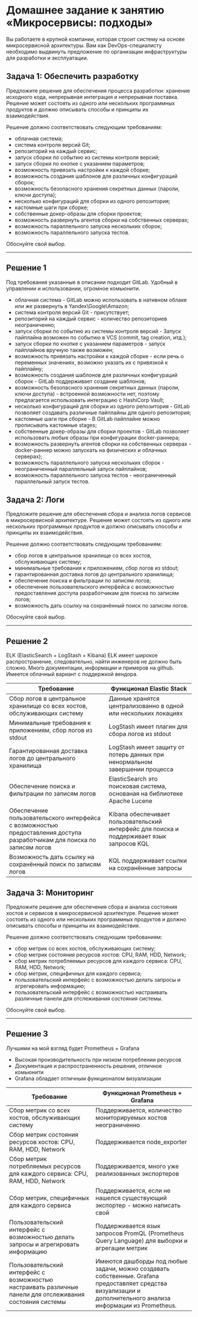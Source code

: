 # Домашнее задание к занятию «Микросервисы: подходы»

Вы работаете в крупной компании, которая строит систему на основе микросервисной архитектуры.
Вам как DevOps-специалисту необходимо выдвинуть предложение по организации инфраструктуры для разработки и эксплуатации.


## Задача 1: Обеспечить разработку

Предложите решение для обеспечения процесса разработки: хранение исходного кода, непрерывная интеграция и непрерывная поставка. 
Решение может состоять из одного или нескольких программных продуктов и должно описывать способы и принципы их взаимодействия.

Решение должно соответствовать следующим требованиям:
- облачная система;
- система контроля версий Git;
- репозиторий на каждый сервис;
- запуск сборки по событию из системы контроля версий;
- запуск сборки по кнопке с указанием параметров;
- возможность привязать настройки к каждой сборке;
- возможность создания шаблонов для различных конфигураций сборок;
- возможность безопасного хранения секретных данных (пароли, ключи доступа);
- несколько конфигураций для сборки из одного репозитория;
- кастомные шаги при сборке;
- собственные докер-образы для сборки проектов;
- возможность развернуть агентов сборки на собственных серверах;
- возможность параллельного запуска нескольких сборок;
- возможность параллельного запуска тестов.

Обоснуйте свой выбор.
 ____

## Решение 1
Под требования указанные в описании подходит GitLab. Удобный в управлении и использовании, огромное комьюнити. 

- облачная система - GitLab можно использовать в нативном облаке или же развернуть в Yandex\Google\Amazon;
- система контроля версий Git - присутствует;
- репозиторий на каждый сервис - количество репозиториев неограниченно;
- запуск сборки по событию из системы контроля версий - Запуск пайплайна возможен по событию в VCS (commit, tag creation, итд.);
- запуск сборки по кнопке с указанием параметров - запуск пайплайнов вручную также возможен;
- возможность привязать настройки к каждой сборке - если речь о переменных значениях, возможно указать их с привязкой к пайплайну;
- возможность создания шаблонов для различных конфигураций сборок - GitLab поддерживает создание шаблонов;
- возможность безопасного хранения секретных данных (пароли, ключи доступа) - встроенной возможности нет, поэтому предлагается использовать интеграцию с HashiCorp Vault;
- несколько конфигураций для сборки из одного репозитория - GitLab позволяет создавать различные пайплайны для одного репозитория;
- кастомные шаги при сборке - В GitLab пайплайне можно прописывать кастомные stages;
- собственные докер-образы для сборки проектов - GitLab позволяет использовать любые образы при конфигурации docker-раннера;
- возможность развернуть агентов сборки на собственных серверах - docker-раннер можно запускать на физических и облачных серверах);
- возможность параллельного запуска нескольких сборок - неограниченный параллельный запуск пайплайнов;
- возможность параллельного запуска тестов - неограниченный параллельный запуск тестов.
## Задача 2: Логи

Предложите решение для обеспечения сбора и анализа логов сервисов в микросервисной архитектуре.
Решение может состоять из одного или нескольких программных продуктов и должно описывать способы и принципы их взаимодействия.

Решение должно соответствовать следующим требованиям:
- сбор логов в центральное хранилище со всех хостов, обслуживающих систему;
- минимальные требования к приложениям, сбор логов из stdout;
- гарантированная доставка логов до центрального хранилища;
- обеспечение поиска и фильтрации по записям логов;
- обеспечение пользовательского интерфейса с возможностью предоставления доступа разработчикам для поиска по записям логов;
- возможность дать ссылку на сохранённый поиск по записям логов.

Обоснуйте свой выбор.
_____
## Решение 2
ELK (ElasticSearch + LogStash + Kibana)
ELK имеет широкое распространение, следовательно, найти инженеров не должно быть сложно. Много документации, информации и примеров на github. Имеется облачный вариант с поддержкой вендора.

| Требование                                                                                                               | Функционал Elastic Stack |
|--------------------------------------------------------------------------------------------------------------------------|--------------------------|
| Сбор логов в центральное хранилище со всех хостов, обслуживающих систему                                                 | Данные хранятся централизованно в одной или нескольких локациях | 
| Минимальные требования к приложениям, сбор логов из stdout                                                               | LogStash имеет плагин для сбора логов из stdout |
| Гарантированная доставка логов до центрального хранилища                                                                 | LogStash имеет защиту от потерь данных при ненормальном завершении процесса |
| Обеспечение поиска и фильтрации по записям логов                                                                         | ElasticSearch это поисковая система, основаная на библиотеке Apache Lucene |
| Обеспечение пользовательского интерфейса с возможностью предоставления доступа разработчикам для поиска по записям логов | Kibana обеспечивает пользовательский интерфейс для поиска и поддерживает язык запросов KQL | 
| Возможность дать ссылку на сохранённый поиск по записям логов                                                            | KQL поддерживает ссылки на сохранённые запросы |


## Задача 3: Мониторинг

Предложите решение для обеспечения сбора и анализа состояния хостов и сервисов в микросервисной архитектуре.
Решение может состоять из одного или нескольких программных продуктов и должно описывать способы и принципы их взаимодействия.

Решение должно соответствовать следующим требованиям:
- сбор метрик со всех хостов, обслуживающих систему;
- сбор метрик состояния ресурсов хостов: CPU, RAM, HDD, Network;
- сбор метрик потребляемых ресурсов для каждого сервиса: CPU, RAM, HDD, Network;
- сбор метрик, специфичных для каждого сервиса;
- пользовательский интерфейс с возможностью делать запросы и агрегировать информацию;
- пользовательский интерфейс с возможностью настраивать различные панели для отслеживания состояния системы.

Обоснуйте свой выбор.

_____
## Решение 3

Лучшими на мой взгляд будет Prometheus + Grafana

- Высокая производительность при низком потреблении ресурсов
- Документация и распространенность решения, отличное комьюнити
- Grafana обладает отличным функционалом визуализации

| Требование                                                                                                | Функционал Prometheus + Grafana                                                                                                                                  |
|-----------------------------------------------------------------------------------------------------------|------------------------------------------------------------------------------------------------------------------------------------------------------------------|
| Сбор метрик со всех хостов, обслуживающих систему                                                         | Поддерживается, количество мониторируемых хостов неограниченно                                                                                                   |
| Сбор метрик состояния ресурсов хостов: CPU, RAM, HDD, Network                                             | Поддерживается node_exporter                                                                                                                                     |
| Сбор метрик потребляемых ресурсов для каждого сервиса: CPU, RAM, HDD, Network                             | Поддерживается, много уже реализованных экспортеров                                                                                                              |
| Сбор метрик, специфичных для каждого сервиса                                                              | Поддерживается, если не нашелся существующий экспортер - можно написать свой                                                                                     |
| Пользовательский интерфейс с возможностью делать запросы и агрегировать информацию                        | Поддерживается язык запросов PromQL (Prometheus Query Language) для выборки и агрегации метрик                                                                   |
| Пользовательский интерфейс с возможностью настраивать различные панели для отслеживания состояния системы | Имеются дашборды под любые задачи, можно создавать собственные. Grafana предоставляет средства визуализации и дополнительного анализа информации из Prometheus.  |

